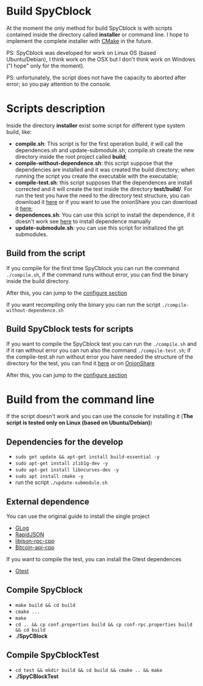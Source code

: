 # Build SpyCblock

At the moment the only method for build SpyCblock is with scripts contained inside the directory called **installer** or command line.
I hope to implement the complete installer with [CMake](https://cmake.org/) in the future.

PS: SpyCblock was developed for work on Linux OS (based Ubuntu/Debian), I think work on the OSX but I don't think work on Windows ("I hope" only for the moment).

PS: unfortunately, the script does not have the capacity to aborted after error; so you pay attention to the console.

# Scripts description

Inside the directory **installer** exist some script for different type system build, like:

- **compile.sh**: This script is for the first operation build, it will call the dependences.sh and update-submodule.sh; compile.sh create the new directory inside the root project called **build**;
- **compile-without-dependence.sh**: this script suppose that the dependencies are installed and it was created the build directory; when running the script you create the executable with the executable;
- **compile-test.sh**: this script supposes that the dependences are install corrected and it will create the test inside the directory **test/build/**. For run the test you have the need to the directory test structure, you can download it [here](#todo) or if you want to use the onionShare you can download it [here](#todo);
- **dependences.sh**: You can use this script to install the dependence, if it doesn't work see [here](#todo) to install dependence manually
- **update-submodule.sh**: you can use this script for initialized the git submodules.

## Build from the script

If you compile for the first time SpyCblock you can run the command `./compile.sh`, if the command runs without error, you can find the binary inside the build directory.

After this, you can jump to the [configure section](#TODO)

If you want recompiling only the binary you can run the script `./compile-without-dependence.sh`

## Build SpyCblock tests for scripts

If you want to compile the SpyCblock test you can run the `./compile.sh` and if it ran without error you can run also the command `./compile-test.sh`; if the compile-test.sh run without error you have needed the structure of the directory for the test, you can find it [here](#TODO) or on [OnionShare](#TODO)

After this, you can jump to the [configure section](#TODO)

# Build from the command line

If the script doesn't work and you can use the console for installing it (**The script is tested only on Linux (based on Ubuntu/Debian)**)

##  Dependencies for the develop

- `sudo get update && apt-get install build-essential -y`
- `sudo apt-get install zlib1g-dev -y`
- `sudo apt-get install libncurses-dev -y`
- `sudo apt install cmake -y`
- run the script `./update-submodule.sh`

## External dependence

You can use the original guide to install the single project

- [GLog](https://github.com/google/glog/blob/master/cmake/INSTALL.md)
- [RapidJSON](https://github.com/Tencent/rapidjson)
- [libjson-rpc-cpp](https://github.com/cinemast/libjson-rpc-cpp)
- [Bitcoin-api-cpp](https://github.com/minium/bitcoin-api-cpp)

If you want to compile the test, you can install the Gtest dependences

- [Gtest](https://github.com/google/googletest)

## Compile SpyCblock

- `make build && cd build`
- `cmake ...`
- `make`
- `cd .. && cp conf.properties build && cp conf-rpc.properties build && cd build`
- **./SpyCBlock**

## Compile SpyCblockTest

- `cd test && mkdir build && cd build && cmake .. && make`
- **./SpyCBlockTest**
